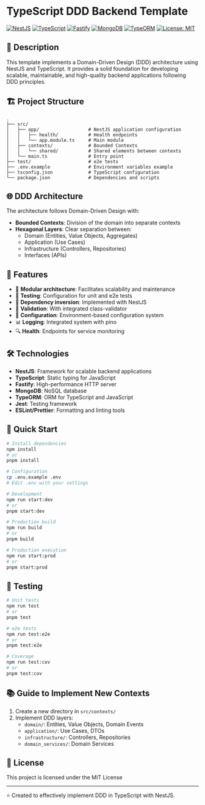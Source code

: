 # TypeScript DDD Backend Template

[![NestJS](https://img.shields.io/badge/NestJS-11.0.1-E0234E?style=flat&logo=nestjs)](https://nestjs.com/)
[![TypeScript](https://img.shields.io/badge/TypeScript-5.7.3-3178C6?style=flat&logo=typescript)](https://www.typescriptlang.org/)
[![Fastify](https://img.shields.io/badge/Fastify-11.0.12-000000?style=flat&logo=fastify)](https://fastify.io/)
[![MongoDB](https://img.shields.io/badge/MongoDB-6.15.0-47A248?style=flat&logo=mongodb)](https://www.mongodb.com/)
[![TypeORM](https://img.shields.io/badge/TypeORM-0.3.22-FE0902?style=flat)](https://typeorm.io/)
[![License: MIT](https://img.shields.io/badge/License-MIT-yellow.svg)](https://opensource.org/licenses/MIT)

## 🌟 Description

This template implements a Domain-Driven Design (DDD) architecture using NestJS and TypeScript. It provides a solid foundation for developing scalable, maintainable, and high-quality backend applications following DDD principles.

## 🏗️ Project Structure

```
.
├── src/
│   ├── app/                  # NestJS application configuration
│   │   ├── health/           # Health endpoints
│   │   └── app.module.ts     # Main module
│   ├── contexts/             # Bounded Contexts
│   │   └── shared/           # Shared elements between contexts
│   └── main.ts               # Entry point
├── test/                     # e2e tests
├── .env.example              # Environment variables example
├── tsconfig.json             # TypeScript configuration
└── package.json              # Dependencies and scripts
```

## 🌐 DDD Architecture

The architecture follows Domain-Driven Design with:

- **Bounded Contexts**: Division of the domain into separate contexts
- **Hexagonal Layers**: Clear separation between:
  - Domain (Entities, Value Objects, Aggregates)
  - Application (Use Cases)
  - Infrastructure (Controllers, Repositories)
  - Interfaces (APIs)

## 🚀 Features

- 🧩 **Modular architecture**: Facilitates scalability and maintenance
- 🧪 **Testing**: Configuration for unit and e2e tests
- 🔄 **Dependency inversion**: Implemented with NestJS
- 📝 **Validation**: With integrated class-validator
- 🔐 **Configuration**: Environment-based configuration system
- 📊 **Logging**: Integrated system with pino
- 🔍 **Health**: Endpoints for service monitoring

## 🛠️ Technologies

- **NestJS**: Framework for scalable backend applications
- **TypeScript**: Static typing for JavaScript
- **Fastify**: High-performance HTTP server
- **MongoDB**: NoSQL database
- **TypeORM**: ORM for TypeScript and JavaScript
- **Jest**: Testing framework
- **ESLint/Prettier**: Formatting and linting tools

## 🏁 Quick Start

```bash
# Install dependencies
npm install
# or
pnpm install

# Configuration
cp .env.example .env
# Edit .env with your settings

# Development
npm run start:dev
# or
pnpm start:dev

# Production build
npm run build
# or
pnpm build

# Production execution
npm run start:prod
# or
pnpm start:prod
```

## 🧪 Testing

```bash
# Unit tests
npm run test
# or
pnpm test

# e2e tests
npm run test:e2e
# or
pnpm test:e2e

# Coverage
npm run test:cov
# or
pnpm test:cov
```

## 📚 Guide to Implement New Contexts

1. Create a new directory in `src/contexts/`
2. Implement DDD layers:
   - `domain/`: Entities, Value Objects, Domain Events
   - `application/`: Use Cases, DTOs
   - `infrastructure/`: Controllers, Repositories
   - `domain_services/`: Domain Services

## 📜 License

This project is licensed under the MIT License


---

⭐ Created to effectively implement DDD in TypeScript with NestJS.
